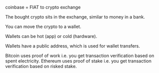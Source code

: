 coinbase = FIAT to crypto exchange

The bought crypto sits in the exchange, similar to money in a bank.

You can move the crypto to a wallet.

Wallets can be hot (app) or cold (hardware).

Wallets have a public address, which is used for wallet transfers.

Bitcoin uses proof of work i.e. you get transaction verification based on spent electricity.
Ethereum uses proof of stake i.e. you get transaction verification based on risked stake.
